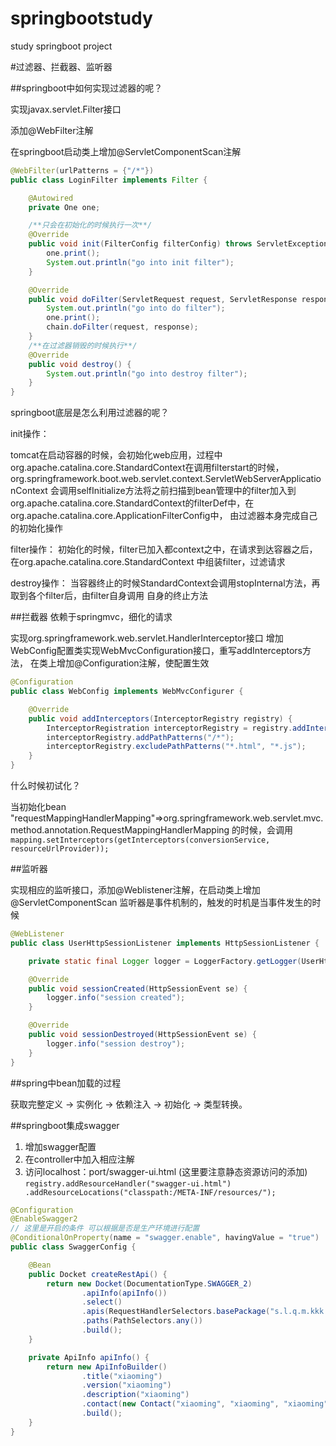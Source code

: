 # springbootstudy
study springboot project

#过滤器、拦截器、监听器

##springboot中如何实现过滤器的呢？

实现javax.servlet.Filter接口

添加@WebFilter注解

在springboot启动类上增加@ServletComponentScan注解

```java
@WebFilter(urlPatterns = {"/*"})
public class LoginFilter implements Filter {

    @Autowired
    private One one;

    /**只会在初始化的时候执行一次**/
    @Override
    public void init(FilterConfig filterConfig) throws ServletException {
        one.print();
        System.out.println("go into init filter");
    }

    @Override
    public void doFilter(ServletRequest request, ServletResponse response, FilterChain chain) throws IOException, ServletException {
        System.out.println("go into do filter");
        one.print();
        chain.doFilter(request, response);
    }
    /**在过滤器销毁的时候执行**/
    @Override
    public void destroy() {
        System.out.println("go into destroy filter");
    }
}
```

springboot底层是怎么利用过滤器的呢？

init操作：

tomcat在启动容器的时候，会初始化web应用，过程中org.apache.catalina.core.StandardContext在调用filterstart的时候，org.springframework.boot.web.servlet.context.ServletWebServerApplicationContext
会调用selfInitialize方法将之前扫描到bean管理中的filter加入到org.apache.catalina.core.StandardContext的filterDef中，在org.apache.catalina.core.ApplicationFilterConfig中，
由过滤器本身完成自己的初始化操作

filter操作：
初始化的时候，filter已加入都context之中，在请求到达容器之后，在org.apache.catalina.core.StandardContext
中组装filter，过滤请求

destroy操作：
当容器终止的时候StandardContext会调用stopInternal方法，再取到各个filter后，由filter自身调用
自身的终止方法

##拦截器
依赖于springmvc，细化的请求

实现org.springframework.web.servlet.HandlerInterceptor接口
增加WebConfig配置类实现WebMvcConfiguration接口，重写addInterceptors方法，
在类上增加@Configuration注解，使配置生效
```java
@Configuration
public class WebConfig implements WebMvcConfigurer {

    @Override
    public void addInterceptors(InterceptorRegistry registry) {
        InterceptorRegistration interceptorRegistry = registry.addInterceptor(new AdminInterceptor());
        interceptorRegistry.addPathPatterns("/*");
        interceptorRegistry.excludePathPatterns("*.html", "*.js");
    }
}
```
什么时候初试化？

当初始化bean "requestMappingHandlerMapping"=>org.springframework.web.servlet.mvc.method.annotation.RequestMappingHandlerMapping
的时候，会调用<code>mapping.setInterceptors(getInterceptors(conversionService, resourceUrlProvider));</code>

##监听器

实现相应的监听接口，添加@Weblistener注解，在启动类上增加@ServletComponentScan
监听器是事件机制的，触发的时机是当事件发生的时候
```java
@WebListener
public class UserHttpSessionListener implements HttpSessionListener {

    private static final Logger logger = LoggerFactory.getLogger(UserHttpSessionListener.class);

    @Override
    public void sessionCreated(HttpSessionEvent se) {
        logger.info("session created");
    }

    @Override
    public void sessionDestroyed(HttpSessionEvent se) {
        logger.info("session destroy");
    }
}
```

##spring中bean加载的过程

获取完整定义 -> 实例化 -> 依赖注入 -> 初始化 -> 类型转换。



##springboot集成swagger

1. 增加swagger配置
2. 在controller中加入相应注解
3. 访问localhost：port/swagger-ui.html (这里要注意静态资源访问的添加)
<code>registry.addResourceHandler("swagger-ui.html")
                      .addResourceLocations("classpath:/META-INF/resources/");</code>
```java
@Configuration
@EnableSwagger2
// 这里是开启的条件 可以根据是否是生产环境进行配置
@ConditionalOnProperty(name = "swagger.enable", havingValue = "true")
public class SwaggerConfig {

    @Bean
    public Docket createRestApi() {
        return new Docket(DocumentationType.SWAGGER_2)
                .apiInfo(apiInfo())
                .select()
                .apis(RequestHandlerSelectors.basePackage("s.l.q.m.kkk.controller"))
                .paths(PathSelectors.any())
                .build();
    }

    private ApiInfo apiInfo() {
        return new ApiInfoBuilder()
                .title("xiaoming")
                .version("xiaoming")
                .description("xiaoming")
                .contact(new Contact("xiaoming", "xiaoming", "xiaoming"))
                .build();
    }
}
```

